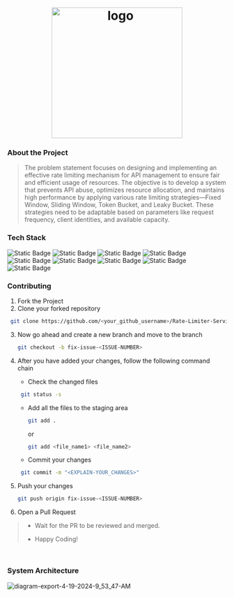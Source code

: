 <div align='center'>


# <img src="https://github.com/Manav-Khandurie/Rate-Limiter-Service-POC-AWS/assets/123000337/0510029c-8865-434c-8abf-331d929a1d87" alt="logo" width=300/>
 

</div>

### About the Project
> The problem statement focuses on designing and implementing an effective rate limiting mechanism for API management to ensure fair and efficient usage of resources. The objective is to develop a system that prevents API abuse, optimizes resource allocation, and maintains high performance by applying various rate limiting strategies—Fixed Window, Sliding Window, Token Bucket, and Leaky Bucket. These strategies need to be adaptable based on parameters like request frequency, client identities, and available capacity.


### Tech Stack

![Static Badge](https://img.shields.io/badge/AWS-101010?logo=amazonaws&logoColor=%232496ED) ![Static Badge](https://img.shields.io/badge/Docker-101010?logo=docker&logoColor=%232496ED) ![Static Badge](https://img.shields.io/badge/NodeJS-101010?logo=nodedotjs&logoColor=%23339933) ![Static Badge](https://img.shields.io/badge/express-101010?logo=express&logoColor=%232496ED) ![Static Badge](https://img.shields.io/badge/MSSQL-101010?logo=microsoftsqlserver&logoColor=%232496ED) ![Static Badge](https://img.shields.io/badge/ReactJS-101010?logo=react&logoColor=%2361DAFB) ![Static Badge](https://img.shields.io/badge/HTML-101010?logo=html5&logoColor=%23E34F26) ![Static Badge](https://img.shields.io/badge/JavaScript-101010?logo=javascript&logoColor=%23F7DF1E)  ![Static Badge](https://img.shields.io/badge/CSS-101010?logo=css3&logoColor=%231572B6)


### Contributing

1. Fork the Project
2. Clone your forked repository

```sh
 git clone https://github.com/<your_github_username>/Rate-Limiter-Service-POC-AWS.git
```
3. Now go ahead and create a new branch and move to the branch
   ```sh
   git checkout -b fix-issue-<ISSUE-NUMBER>
   ```
4. After you have added your changes, follow the following command chain
   * Check the changed files
    ```sh
     git status -s
     ```

   * Add all the files to the staging area
      ```sh
     git add .
     ```
     or
     ```sh
     git add <file_name1> <file_name2>
     ```
   * Commit your changes
    ```sh
     git commit -m "<EXPLAIN-YOUR_CHANGES>"
     ```
5. Push your changes
   ```sh
   git push origin fix-issue-<ISSUE-NUMBER>
   ```
6. Open a Pull Request 
>
> * Wait for the PR to be reviewed and merged.
>
> * Happy Coding!
<br />
<!-- <img src='https://repobeats.axiom.co/api/embed/198d5c5deedcd2c0779883bb05f1b33b2f320ca7.svg' alt="Repobeats analytics image" /> -->

### System Architecture
![diagram-export-4-19-2024-9_53_47-AM](https://github.com/Manav-Khandurie/Cloud-Performance-Tuning/assets/123000337/66be1e72-448b-47f5-b334-dd8f083760cc)
